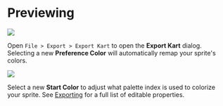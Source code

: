 # Previewing

<img src="../screenshots/prefcolor.gif" align="center">

Open `File > Export > Export Kart` to open the **Export Kart** dialog. Selecting a new **Preference Color** will automatically remap your sprite's colors.

<img src="../screenshots/startcolor.gif" align="center">

Select a new **Start Color** to adjust what palette index is used to colorize your sprite. See [Exporting](EXPORTING.md) for a full list of editable properties.

